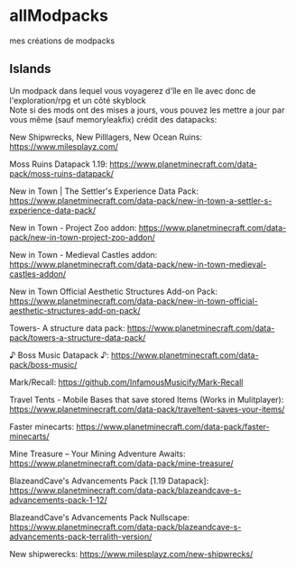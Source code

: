 # allModpacks
mes créations de modpacks
## Islands
Un modpack dans lequel vous voyagerez d'île en île avec donc de l'exploration/rpg et un côté skyblock  
Note si des mods ont des mises a jours, vous pouvez les mettre a jour par vous même (sauf memoryleakfix) 
crédit des datapacks:

New Shipwrecks, New Pilllagers, New Ocean Ruins: https://www.milesplayz.com/

Moss Ruins Datapack 1.19: https://www.planetminecraft.com/data-pack/moss-ruins-datapack/

New in Town | The Settler's Experience Data Pack: https://www.planetminecraft.com/data-pack/new-in-town-a-settler-s-experience-data-pack/

New in Town - Project Zoo addon: https://www.planetminecraft.com/data-pack/new-in-town-project-zoo-addon/

New in Town - Medieval Castles addon: https://www.planetminecraft.com/data-pack/new-in-town-medieval-castles-addon/

New in Town Official Aesthetic Structures Add-on Pack: https://www.planetminecraft.com/data-pack/new-in-town-official-aesthetic-structures-add-on-pack/

Towers- A structure data pack: https://www.planetminecraft.com/data-pack/towers-a-structure-data-pack/

♪ Boss Music Datapack ♪: https://www.planetminecraft.com/data-pack/boss-music/

Mark/Recall: https://github.com/InfamousMusicify/Mark-Recall

Travel Tents - Mobile Bases that save stored Items (Works in Mulitplayer): https://www.planetminecraft.com/data-pack/traveltent-saves-your-items/

Faster minecarts: https://www.planetminecraft.com/data-pack/faster-minecarts/

Mine Treasure – Your Mining Adventure Awaits: https://www.planetminecraft.com/data-pack/mine-treasure/

BlazeandCave's Advancements Pack [1.19 Datapack]: https://www.planetminecraft.com/data-pack/blazeandcave-s-advancements-pack-1-12/

BlazeandCave's Advancements Pack Nullscape: https://www.planetminecraft.com/data-pack/blazeandcave-s-advancements-pack-terralith-version/

New shipwerecks: https://www.milesplayz.com/new-shipwrecks/
